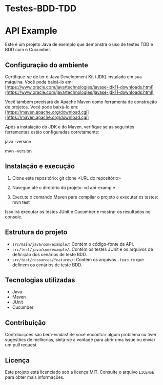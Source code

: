 # Testes-BDD-TDD
# API Example

Este é um projeto Java de exemplo que demonstra o uso de testes TDD e BDD com o Cucumber.

## Configuração do ambiente

Certifique-se de ter o Java Development Kit (JDK) instalado em sua máquina. Você pode baixá-lo em: [https://www.oracle.com/java/technologies/javase-jdk11-downloads.html](https://www.oracle.com/java/technologies/javase-jdk11-downloads.html)

Você também precisará do Apache Maven como ferramenta de construção de projetos. Você pode baixá-lo em: [https://maven.apache.org/download.cgi](https://maven.apache.org/download.cgi)

Após a instalação do JDK e do Maven, verifique se as seguintes ferramentas estão configuradas corretamente:

java -version 

mvn -version


## Instalação e execução

1. Clone este repositório: git clone <URL do repositório> 

2. Navegue até o diretório do projeto: cd api-example

3. Execute o comando Maven para compilar o projeto e executar os testes: mvn test


Isso irá executar os testes JUnit e Cucumber e mostrar os resultados no console.

## Estrutura do projeto

- `src/main/java/com/example/`: Contém o código-fonte da API.
- `src/test/java/com/example/`: Contém os testes JUnit e os arquivos de definição dos cenários de teste BDD.
- `src/test/resources/features/`: Contém os arquivos `.feature` que definem os cenários de teste BDD.

## Tecnologias utilizadas

- Java
- Maven
- JUnit
- Cucumber

## Contribuição

Contribuições são bem-vindas! Se você encontrar algum problema ou tiver sugestões de melhorias, sinta-se à vontade para abrir uma issue ou enviar um pull request.

## Licença

Este projeto está licenciado sob a licença MIT. Consulte o arquivo `LICENSE` para obter mais informações.






